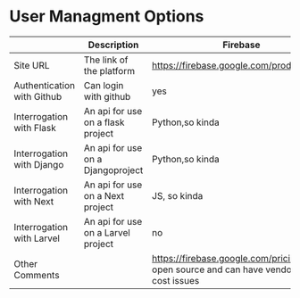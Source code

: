 # User Managment Options
<!-- 

https://tableconvert.com/markdown-generator
https://tableconvert.com/markdown-to-markdown
 -->

|                            | Description                        | Firebase                                                                                         | Supabase                      | Appwrite             | Auth0              |
|----------------------------|------------------------------------|--------------------------------------------------------------------------------------------------|-------------------------------|----------------------|--------------------|
| Site URL                   | The link of the platform           | https://firebase.google.com/products/auth                                                        | https://supabase.com/         | https://appwrite.io/ | https://auth0.com/ |
| Authentication with Github | Can login with github              | yes                                                                                              | Yes                           | Yes                  | Yes                |
| Interrogation with Flask   | An api for use on a flask project  | Python,so kinda                                                                                  | unofficial - Python,so kinda  | Python,so kinda      | Python,so kinda    |
| Interrogation with Django  | An api for use on a Djangoproject  | Python,so kinda                                                                                  | unofficial                    | Python,so kinda      | Yes                |
| Interrogation with Next    | An api for use on a Next project   | JS, so kinda                                                                                     | Yes                           | Yes                  | Yes                |
| Interrogation with Larvel  | An api for use on a Larvel project | no                                                                                               | no                            | no                   | Yes                |
| Other Comments             |                                    | https://firebase.google.com/pricing  - not open source and can have vendor lock in / cost issues | open source                   | open source          | not open source    |
